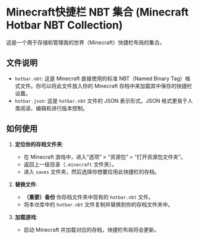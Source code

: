 # Minecraft快捷栏 NBT 集合 (Minecraft Hotbar NBT Collection)

这是一个用于存储和管理我的世界（Minecraft）快捷栏布局的集合。

## 文件说明

*   `hotbar.nbt`: 这是 Minecraft 直接使用的标准 NBT（Named Binary Tag）格式文件。你可以将此文件放入你的 Minecraft 存档中来加载其中保存的快捷栏设置。
*   `hotbar.json`: 这是 `hotbar.nbt` 文件的 JSON 表示形式。JSON 格式更易于人类阅读、编辑和进行版本控制。

## 如何使用

1.  **定位你的存档文件夹**:
    *   在 Minecraft 游戏中，进入“选项” > “资源包” > “打开资源包文件夹”。
    *   返回上一级目录（`.minecraft` 文件夹）。
    *   进入 `saves` 文件夹，然后选择你想要应用此快捷栏的存档。

2.  **替换文件**:
    *   **（重要）备份** 你存档文件夹中现有的 `hotbar.nbt` 文件。
    *   将本仓库中的 `hotbar.nbt` 文件复制并替换到你的存档文件夹中。

3.  **加载游戏**:
    *   启动 Minecraft 并加载对应的存档，快捷栏布局将会更新。
